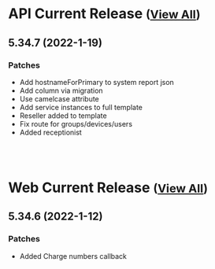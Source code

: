 
# API Current Release <small>([View All](/API.md))</small>
## 5.34.7 (2022-1-19)
### Patches 

- Add hostnameForPrimary to system report json
- Add column via migration
- Use camelcase attribute
- Add service instances to full template
- Reseller added to template
- Fix route for groups/devices/users
- Added receptionist

<br><br>
# Web Current Release <small>([View All](/Web.md))</small>
## 5.34.6 (2022-1-12)
### Patches 

- Added Charge numbers callback

  